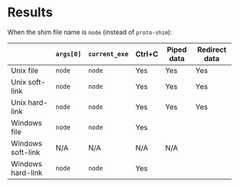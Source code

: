 # Results

When the shim file name is `node` (instead of `proto-shim`):

|                   | `args[0]` | `current_exe` | Ctrl+C | Piped data | Redirect data |
| ----------------- | --------- | ------------- | ------ | ---------- | ------------- |
| Unix file         | `node`    | `node`        | Yes    | Yes        | Yes           |
| Unix soft-link    | `node`    | `node`        | Yes    | Yes        | Yes           |
| Unix hard-link    | `node`    | `node`        | Yes    | Yes        | Yes           |
| Windows file      | `node`    | `node`        | Yes    |            |               |
| Windows soft-link | N/A       | N/A           | N/A    | N/A        |               |
| Windows hard-link | `node`    | `node`        | Yes    |            |               |
